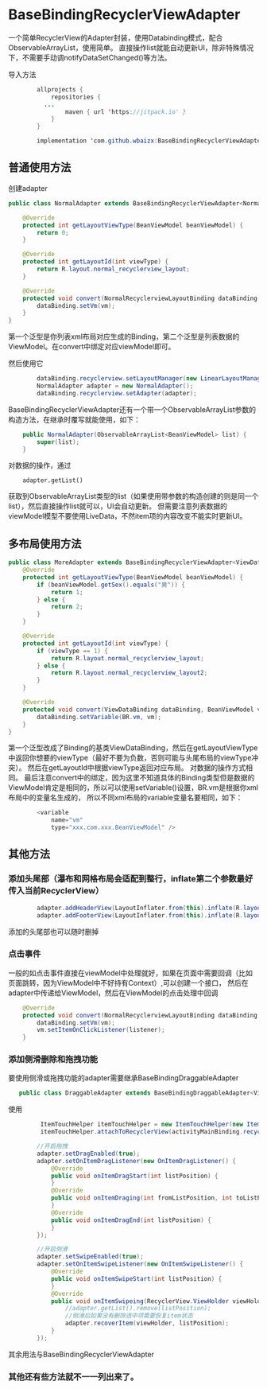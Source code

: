 # BaseBindingRecyclerViewAdapter


 一个简单RecyclerView的Adapter封装，使用Databinding模式，配合ObservableArrayList，使用简单。
 直接操作list就能自动更新UI，除非特殊情况下，不需要手动调notifyDataSetChanged()等方法。


 导入方法
```java
        allprojects {
            repositories {
		  ...
                maven { url 'https://jitpack.io' }
            }
        }

        implementation 'com.github.wbaizx:BaseBindingRecyclerViewAdapter:1.0.2'
```
## 普通使用方法

 创建adapter

```java
public class NormalAdapter extends BaseBindingRecyclerViewAdapter<NormalRecyclerviewLayoutBinding, BeanViewModel> {

    @Override
    protected int getLayoutViewType(BeanViewModel beanViewModel) {
        return 0;
    }

    @Override
    protected int getLayoutId(int viewType) {
        return R.layout.normal_recyclerview_layout;
    }

    @Override
    protected void convert(NormalRecyclerviewLayoutBinding dataBinding, BeanViewModel vm, int position, int viewType) {
        dataBinding.setVm(vm);
    }
}

```
 第一个泛型是你列表xml布局对应生成的Binding，第二个泛型是列表数据的ViewModel。在convert中绑定对应viewModel即可。

 然后使用它
```java
        dataBinding.recyclerview.setLayoutManager(new LinearLayoutManager(getContext()));
        NormalAdapter adapter = new NormalAdapter();
        dataBinding.recyclerview.setAdapter(adapter);
```
 BaseBindingRecyclerViewAdapter还有一个带一个ObservableArrayList参数的构造方法，在继承时覆写就能使用，如下：
```java
    public NormalAdapter(ObservableArrayList<BeanViewModel> list) {
        super(list);
    }
```
 对数据的操作，通过

        adapter.getList()

 获取到ObservableArrayList类型的list（如果使用带参数的构造创建的则是同一个list），然后直接操作list就可以，UI会自动更新。
 但需要注意列表数据的viewModel模型不要使用LiveData，不然item项的内容改变不能实时更新UI。

## 多布局使用方法

```java
public class MoreAdapter extends BaseBindingRecyclerViewAdapter<ViewDataBinding, BeanViewModel> {
    @Override
    protected int getLayoutViewType(BeanViewModel beanViewModel) {
        if (beanViewModel.getSex().equals("男")) {
            return 1;
        } else {
            return 2;
        }
    }

    @Override
    protected int getLayoutId(int viewType) {
        if (viewType == 1) {
            return R.layout.normal_recyclerview_layout;
        } else {
            return R.layout.normal_recyclerview_layout2;
        }
    }

    @Override
    protected void convert(ViewDataBinding dataBinding, BeanViewModel vm, int position, int viewType) {
        dataBinding.setVariable(BR.vm, vm);
    }
}

```

 第一个泛型改成了Binding的基类ViewDataBinding，然后在getLayoutViewType中返回你想要的viewType（最好不要为负数，否则可能与头尾布局的viewType冲突）。
 然后在getLayoutId中根据viewType返回对应布局。
 对数据的操作方式相同。
 最后注意convert中的绑定，因为这里不知道具体的Binding类型但是数据的ViewModel肯定是相同的，所以可以使用setVariable()设置，BR.vm是根据你xml布局中的变量名生成的，
 所以不同xml布局的variable变量名要相同，如下：
```java
        <variable
            name="vm"
            type="xxx.com.xxx.BeanViewModel" />
```


## 其他方法

### 添加头尾部（瀑布和网格布局会适配到整行，inflate第二个参数最好传入当前RecyclerView）
```java
        adapter.addHeaderView(LayoutInflater.from(this).inflate(R.layout.head, recycler, false));
        adapter.addFooterView(LayoutInflater.from(this).inflate(R.layout.head, recycler, false));
```
 添加的头尾部也可以随时删掉

### 点击事件

 一般的如点击事件直接在viewModel中处理就好，如果在页面中需要回调（比如页面跳转，因为ViewModel中不好持有Context）,可以创建一个接口，
 然后在adapter中传递给ViewModel，然后在ViewModel的点击处理中回调
```java
    @Override
    protected void convert(NormalRecyclerviewLayoutBinding dataBinding, BeanViewModel vm, int position, int viewType) {
        dataBinding.setVm(vm);
        vm.setItemOnClickListener(listener);
    }
```
### 添加侧滑删除和拖拽功能

 要使用侧滑或拖拽功能的adapter需要继承BaseBindingDraggableAdapter

```java
   public class DraggableAdapter extends BaseBindingDraggableAdapter<ViewDataBinding, BeanViewModel>
```
 使用
```java
         ItemTouchHelper itemTouchHelper = new ItemTouchHelper(new ItemTouchHelperCallback(adapter));
         itemTouchHelper.attachToRecyclerView(activityMainBinding.recycler);

        //开启拖拽
        adapter.setDragEnabled(true);
        adapter.setOnItemDragListener(new OnItemDragListener() {
            @Override
            public void onItemDragStart(int listPosition) {
            }
            @Override
            public void onItemDraging(int fromListPosition, int toListPosition) {
            }
            @Override
            public void onItemDragEnd(int listPosition) {
            }
        });

        //开启侧滑
        adapter.setSwipeEnabled(true);
        adapter.setOnItemSwipeListener(new OnItemSwipeListener() {
            @Override
            public void onItemSwipeStart(int listPosition) {
            }
            @Override
            public void onItemSwipeing(RecyclerView.ViewHolder viewHolder, int listPosition) {
                //adapter.getList().remove(listPosition);
                //侧滑后如果没有删除选中项需要恢复item状态
                adapter.recoverItem(viewHolder, listPosition);
            }
        });
```
 其余用法与BaseBindingRecyclerViewAdapter

### 其他还有些方法就不一一列出来了。